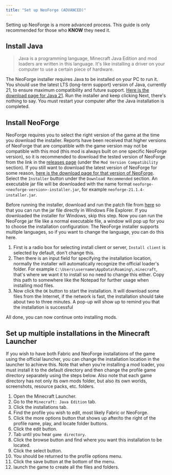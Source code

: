 ```yaml
---
title: "Set up NeoForge (ADVANCED)"
---
```


Setting up NeoForge is a more advanced process. This guide is only recommended for those who **KNOW** they need it.

## Install Java

> Java is a programming language, Minecraft Java Edition and mod loaders are written in this language.
> It's like installing a driver on your computer to use a certain piece of hardware.

The NeoForge installer requires Java to be installed on your PC to run it.
You should use the latest LTS (long-term support) version of Java, currently 21,
to ensure maximum compatibility and future support.
[Here is the download page for Java 21](https://adoptium.net/temurin/releases/?os=any&arch=x64&version=21&package=jdk).
Run the installer and keep clicking Next, there's nothing to say.
You must restart your computer after the Java installation is completed.

## Install NeoForge

NeoForge requires you to select the right version of the game at the time you download the installer.
Reports have been received that higher versions of NeoForge that are compatible with the game version may not be compatible with this mod (this mod is always built on one specific NeoForge version), so it is recommended to download the tested version of NeoForge from the link in the [releases page](https://github.com/khanshoaib3/minecraft-access/releases/latest) (under the `Mod Version Compatibility` section).
If you still want to download the latest version of NeoForge for some reason, [here is the download page for that version of NeoForge](https://neoforged.net/).
Select the `Installer` button under the `Download Recommended` section.
An executable jar file will be downloaded with the name format `neoforge-<neoforge-version>-installer.jar`, for example `neoforge-21.1.4-installer.jar`.

Before running the installer, download and run the patch file from [here](https://johann.loefflmann.net/en/software/jarfix/index.html) so that you can run the jar file directly in Windows File Explorer. If you downloaded the installer for Windows, skip this step.
Now you can run the NeoForge jar file like a normal executable file, a window will pop up for you to choose the installation configuration:
The NeoForge installer supports multiple languages, so if you want to change the language, you can do this here.

1. First is a radio box for selecting install client or server, `Install client` is selected by default, don't change this.
2. Then there is an input field for specifying the installation location, normally the installer will automatically recognize the official loader's folder.
   For example `C:\Users\username\AppData\Roaming\.minecraft`, that's where we want it to install so no need to change this either.
   Copy this path to somewhere like the Notepad for further usage when installing mod files.
3. Now click the `OK` button to start the installation.
   It will download some files from the Internet, if the network is fast, the installation should take about two to three minutes.
   A pop-up will show up to remind you that the installation is successful

All done, you can now continue onto installing mods.

## Set up multiple installations in the Minecraft Launcher

If you wish
to have both Fabric and NeoForge installations of the game
using the official launcher, you can change the installation location in the launcher
to achieve this.
Note that when you’re installing a mod loader,
you must install it to the default directory
and then change the profile game directory separately using the steps below.
Also note that each game directory has not only its own mods folder,
but also its own worlds, screenshots, resource packs, etc. folders.

1. Open the Minecraft Launcher.
2. Go to the `Minecraft: Java Edition` tab.
3. Click the installations tab.
4. Find the profile you wish to edit, most likely Fabric <game version> or NeoForge.
5. Click the more options button that shows up after/to the right of the profile name, play, and locate folder buttons.
6. Click the edit button.
7. Tab until you hear `game directory`.
8. Click the browse button and find where you want this installation to be located.
9. Click the select button.
10. You should be returned to the profile options menu.
11. Click the save button at the bottom of the menu.
12. launch the game to create all the files and folders.